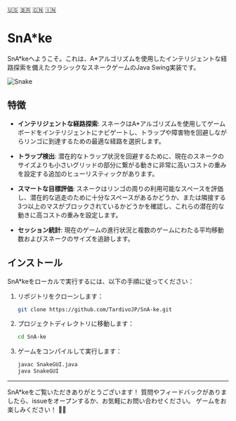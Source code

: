 [:us:](README.md) [:brazil:](README_ptbr.md) [:cn:](README_cn.md) [:india:](README_india.md)

# SnA*ke

SnA\*keへようこそ。これは、A\*アルゴリズムを使用したインテリジェントな経路探索を備えたクラシックなスネークゲームのJava Swing実装です。

![Snake](https://i.imgur.com/TcbzVZL.png)

## 特徴

- **インテリジェントな経路探索**: スネークはA*アルゴリズムを使用してゲームボードをインテリジェントにナビゲートし、トラップや障害物を回避しながらリンゴに到達するための最適な経路を選択します。

- **トラップ検出**: 潜在的なトラップ状況を回避するために、現在のスネークのサイズよりも小さいグリッドの部分に繋がる動きに非常に高いコストの重みを設定する追加のヒューリスティックがあります。

- **スマートな目標評価**: スネークはリンゴの周りの利用可能なスペースを評価し、潜在的な逃走のために十分なスペースがあるかどうか、または隣接する3つ以上のマスがブロックされているかどうかを確認し、これらの潜在的な動きに高コストの重みを設定します。

- **セッション統計**: 現在のゲームの進行状況と複数のゲームにわたる平均移動数およびスネークのサイズを追跡します。


## インストール

SnA*keをローカルで実行するには、以下の手順に従ってください：

1. リポジトリをクローンします：

   ```bash
   git clone https://github.com/TardivoJP/SnA-ke.git
   ```

2. プロジェクトディレクトリに移動します：

   ```bash
   cd SnA-ke
   ```

3. ゲームをコンパイルして実行します：

   ```bash
   javac SnakeGUI.java
   java SnakeGUI
   ```


---

SnA*keをご覧いただきありがとうございます！ 質問やフィードバックがありましたら、issueをオープンするか、お気軽にお問い合わせください。 ゲームをお楽しみください！ 🐍✨